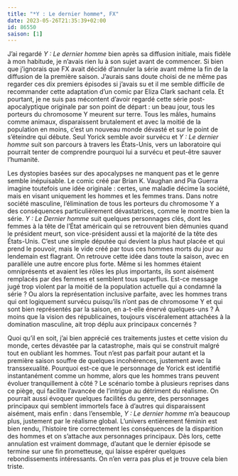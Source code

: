 ```yaml
---
title: "*Y : Le dernier homme*, FX"
date: 2023-05-26T21:35:39+02:00
id: 86550 
saison: [1]
---
```


J’ai regardé *Y : Le dernier homme* bien après sa diffusion initiale, mais fidèle à mon habitude, je n’avais rien lu à son sujet avant de commencer. Si bien que j’ignorais que FX avait décidé d’annuler la série avant même la fin de la diffusion de la première saison. J’aurais sans doute choisi de ne même pas regarder ces dix premiers épisodes si j’avais su et il me semble difficile de recommander cette adaptation d’un comic par 	Eliza Clark sachant cela. Et pourtant, je ne suis pas mécontent d’avoir regardé cette série post-apocalyptique originale par son point de départ : un beau jour, tous les porteurs du chromosome Y meurent sur terre. Tous les mâles, humains comme animaux, disparaissent brutalement et avec la moitié de la population en moins, c’est un nouveau monde dévasté et sur le point de s’éteindre qui débute. Seul Yorick semble avoir survécu et *Y : Le dernier homme* suit son parcours à travers les États-Unis, vers un laboratoire qui pourrait tenter de comprendre pourquoi lui a survécu et peut-être sauver l’humanité.

Les dystopies basées sur des apocalypses ne manquent pas et le genre semble inépuisable. Le comic créé par Brian K. Vaughan and Pia Guerra imagine toutefois une idée originale : certes, une maladie décime la société, mais en visant uniquement les hommes et les femmes trans. Dans notre société masculine, l’élimination de tous les porteurs du chromosome Y a des conséquences particulièrement dévastatrices, comme le montre bien la série. *Y : Le Dernier homme* suit quelques personnages clés, dont les femmes à la tête de l’État américain qui se retrouvent bien démunies quand le président meurt, son vice-président aussi et la majorité de la tête des États-Unis. C’est une simple députée qui devient la plus haut placée et qui prend le pouvoir, mais le vide créé par tous ces hommes morts du jour au lendemain est flagrant. On retrouve cette idée dans toute la saison, avec en parallèle une autre encore plus forte. Même si les hommes étaient omniprésents et avaient les rôles les plus importants, ils sont aisément remplacés par des femmes et semblent tous superflus. Est-ce message jugé trop violent par la moitié de la population actuelle qui a condamné la série ? Ou alors la représentation inclusive parfaite, avec les hommes trans qui ont logiquement survécu puisqu’ils n’ont pas de chromosome Y et qui sont bien représentés par la saison, en a-t-elle énervé quelques-uns ? À moins que la vision des républicaines, toujours viscéralement attachées à la domination masculine, ait trop déplu aux principaux concernés ? 

Quoi qu’il en soit, j’ai bien apprécié ces traitements justes et cette vision du monde, certes dévastée par la catastrophe, mais qui se construit malgré tout en oubliant les hommes. Tout n’est pas parfait pour autant et la première saison souffre de quelques incohérences, justement avec la transsexualité. Pourquoi est-ce que le personnage de Yorick est identifié instantanément comme un homme, alors que les hommes trans peuvent évoluer tranquillement à côté ? Le scénario tombe à plusieurs reprises dans ce piège, qui facilite l’avancée de l’intrigue au détriment du réalisme. On pourrait aussi évoquer quelques facilités du genre, des personnages principaux qui semblent immortels face à d’autres qui disparaissent aisément, mais enfin : dans l’ensemble, *Y : Le dernier homme* m’a beaucoup plus, justement par le réalisme global. L’univers entièrement féminin est bien rendu, l’histoire tire correctement les conséquences de la disparition des hommes et on s’attache aux personnages principaux. Dès lors, cette annulation est vraiment dommage, d’autant que le dernier épisode se termine sur une fin prometteuse, qui laisse espérer quelques rebondissements intéressants. On n’en verra pas plus et je trouve cela bien triste. 


